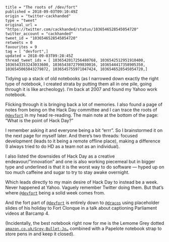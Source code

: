 ```
title = "The roots of /dev/fort"
published = 2018-09-03T09:10:49Z
origin = "twitter-cackhanded"
type = "tweet"
original_url = "https://twitter.com/cackhanded/status/1036546528545054720"
twitter_account = "cackhanded"
tweet_id = "1036546528545054720"
retweets = 0
favourites = 9
tag = [ "devfort",]
updated = 2018-09-03T09:28:45Z
thread_tweet_ids = [ 1036542017256480768, 1036542512951910400, 1036543353243033600, 1036543872799830016, 1036544417358905350, 1036545065043279872, 1036545755971047424, 1036546528545054720,]
```

Tidying up a stack of old notebooks (as I narrowed down exactly the right type of notebook, I created strata by putting them all in one pile, going through it is like archeology). I’m back at 2007 and found my Yahoo work notebook.

Flicking through it is bringing back a lot of memories. I also found a page of notes from being on the Hack Day committee and I can trace the roots of [`@devfort`](https://twitter.com/devfort) in my head re-reading. The main note at the bottom of the page: “What is the point of Hack Day?”

I remember asking it and everyone being a bit “errr”. So I brainstormed it on the next page for myself later. And there’s two threads: focused development (leads to it being a remote offline place), making a difference (I always tried to do HD as a team not as an individual).

I also listed the downsides of Hack Day as a creative endeavour/“innovation” and one is also working piecemeal but in bigger type and underlined is that it is the worst way to do software — hyped up on too much caffeine and sugar to try to stay awake overnight.

Which leads directly to my main desire of Hack Day to instead be a week. Never happened at Yahoo. Vaguely remember Twitter doing them. But that’s where [`@devfort`](https://twitter.com/devfort) being a solid week comes from.

And the fort part of [`@devfort`](https://twitter.com/devfort) is entirely down to [`@dracos`](https://twitter.com/dracos) using placeholder slides of his holiday to Fort Clonque in a talk about captioning Parliament videos at Barcamp 4.

(Incidentally, the best notebook right now for me is the Lemome Grey dotted [`amazon.co.uk/Grey-Bullet-Jo…`](https://www.amazon.co.uk/Grey-Bullet-Journal-Dotted-Notebook/dp/B071NWJKFT) combined with a Papelote notebook strap to store pens in and keep it closed).



<p class='image'><img src='https://mnf.m17s.net/2018/09/03/DmKNj-dXoAATVDP.jpg' alt=''></p>

